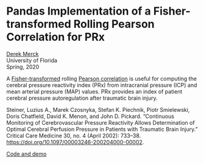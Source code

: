 # Pandas Implementation of a Fisher-transformed Rolling Pearson Correlation for PRx

[Derek Merck](derek.merck@ufl.edu)  
University of Florida  
Spring, 2020

A [Fisher-transformed][] rolling [Pearson correlation][] is useful for computing the cerebral pressure reactivity index (PRx) from intracranial pressure (ICP) and mean arterial pressure (MAP) values.  PRx provides an index of patient cerebral pressure autoregulation after traumatic brain injury.

[Fisher-transformed]: https://en.wikipedia.org/wiki/Fisher_transformation
[Pearson correlation]:  https://en.wikipedia.org/wiki/Pearson_correlation_coefficient

Steiner, Luzius A., Marek Czosnyka, Stefan K. Piechnik, Piotr Smielewski, Doris Chatfield, David K. Menon, and John D. Pickard. “Continuous Monitoring of Cerebrovascular Pressure Reactivity Allows Determination of Optimal Cerebral Perfusion Pressure in Patients with Traumatic Brain Injury.” Critical Care Medicine 30, no. 4 (April 2002): 733–38. https://doi.org/10.1097/00003246-200204000-00002.

[Code and demo](main.ipynb)
